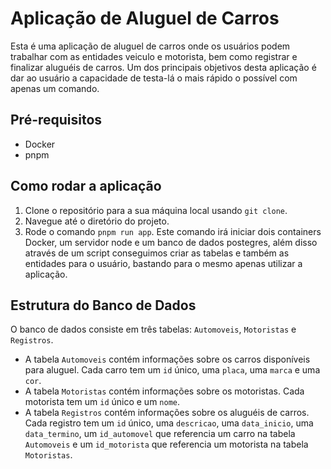 # Aplicação de Aluguel de Carros

Esta é uma aplicação de aluguel de carros onde os usuários podem trabalhar com as entidades veiculo e motorista, bem como registrar e finalizar aluguéis de carros.
Um dos principais objetivos desta aplicação é dar ao usuário a capacidade de testa-lá o mais rápido o possível com apenas um comando.

## Pré-requisitos

- Docker
- pnpm

## Como rodar a aplicação

1. Clone o repositório para a sua máquina local usando `git clone`.
2. Navegue até o diretório do projeto.
3. Rode o comando `pnpm run app`. Este comando irá iniciar dois containers Docker, um servidor node e um banco de dados postegres, além disso através de um script conseguimos criar as tabelas e também as entidades para o usuário, bastando para o mesmo apenas utilizar a aplicação.

## Estrutura do Banco de Dados

O banco de dados consiste em três tabelas: `Automoveis`, `Motoristas` e `Registros`.

- A tabela `Automoveis` contém informações sobre os carros disponíveis para aluguel. Cada carro tem um `id` único, uma `placa`, uma `marca` e uma `cor`.
- A tabela `Motoristas` contém informações sobre os motoristas. Cada motorista tem um `id` único e um `nome`.
- A tabela `Registros` contém informações sobre os aluguéis de carros. Cada registro tem um `id` único, uma `descricao`, uma `data_inicio`, uma `data_termino`, um `id_automovel` que referencia um carro na tabela `Automoveis` e um `id_motorista` que referencia um motorista na tabela `Motoristas`.
